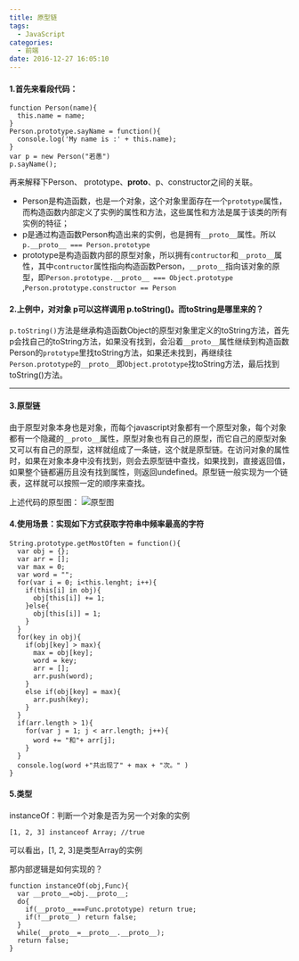```yaml
---
title: 原型链
tags:
  - JavaScript
categories:
  - 前端
date: 2016-12-27 16:05:10
---
```

#### 1.首先来看段代码：
```
function Person(name){ 
  this.name = name;
}
Person.prototype.sayName = function(){ 
  console.log('My name is :' + this.name);
}
var p = new Person("若愚")
p.sayName();
```
再来解释下Person、 prototype、__proto__、p、constructor之间的关联。
- Person是构造函数，也是一个对象，这个对象里面存在一个``prototype``属性，而构造函数内部定义了实例的属性和方法，这些属性和方法是属于该类的所有实例的特征；
- p是通过构造函数Person构造出来的实例，也是拥有``__proto__``属性。所以``p.__proto__ === Person.prototype``
- prototype是构造函数内部的原型对象，所以拥有``contructor``和``__proto__``属性，其中``contructor``属性指向构造函数Person，``__proto__``指向该对象的原型，即``Person.prototype.__proto__ === Object.prototype``
,``Person.prototype.constructor == Person``

#### 2.上例中，对对象 p可以这样调用 p.toString()。而toString是哪里来的？
``p.toString()``方法是继承构造函数Object的原型对象里定义的toString方法，首先p会找自己的toString方法，如果没有找到，会沿着``__proto__``属性继续到构造函数Person的``prototype``里找toString方法，如果还未找到，再继续往``Person.prototype``的``__proto__``即``Object.prototype``找toString方法，最后找到toString()方法。
***
#### 3.原型链
由于原型对象本身也是对象，而每个javascript对象都有一个原型对象，每个对象都有一个隐藏的``__proto__``属性，原型对象也有自己的原型，而它自己的原型对象又可以有自己的原型，这样就组成了一条链，这个就是原型链。在访问对象的属性时，如果在对象本身中没有找到，则会去原型链中查找，如果找到，直接返回值，如果整个链都遍历且没有找到属性，则返回undefined。原型链一般实现为一个链表，这样就可以按照一定的顺序来查找。

上述代码的原型图：
![原型图](http://upload-images.jianshu.io/upload_images/2321415-04b9318833152445.png?imageMogr2/auto-orient/strip%7CimageView2/2/w/1240)

#### 4.使用场景：实现如下方式获取字符串中频率最高的字符
```
String.prototype.getMostOften = function(){
  var obj = {};
  var arr = [];
  var max = 0;
  var word = "";
  for(var i = 0; i<this.lenght; i++){
    if(this[i] in obj){
      obj[this[i]] += 1;
    }else{
      obj[this[i]] = 1;
    }
  }
  for(key in obj){
    if(obj[key] > max){
      max = obj[key];
      word = key;
      arr = [];
      arr.push(word);
    }
    else if(obj[key] = max){
      arr.push(key);
    }
  }
  if(arr.length > 1){
    for(var j = 1; j < arr.length; j++){
      word += "和"+ arr[j];
    }
  }
  console.log(word +"共出现了" + max + "次。" )
}
```

#### 5.类型
instanceOf：判断一个对象是否为另一个对象的实例
```
[1, 2, 3] instanceof Array; //true
```
可以看出，[1, 2, 3]是类型Array的实例

那内部逻辑是如何实现的？
```
function instanceOf(obj,Func){
  var __proto__=obj.__proto__;
  do{
    if(__proto__===Func.prototype) return true;
    if(!__proto__) return false;
  }
  while(__proto__=__proto__.__proto__);
  return false;
}
```




















